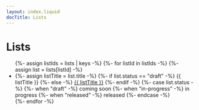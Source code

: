 ```yaml
---
layout: index.liquid
docTitle: Lists
---
```


# Lists

<ul class="list list--no-style">
{%- assign listIds = lists | keys -%}
{%- for listId in listIds -%}
{%- assign list = lists[listId] -%}
    <li class="list__item">
        {%- assign listTitle = list.title -%}
        {%- if list.status == "draft" -%}
        {{ listTitle }} 
        {%- else -%}
        <a href="{{ listId | slugify }}/">{{ listTitle }}</a> 
        {%- endif -%}
        {%- case list.status -%}
            {%- when "draft" -%}
                <span class="badge badge--draft">coming soon</span>
            {%- when "in-progress" -%}
                <span class="badge badge--in-progress">in progress</span>
            {%- when "released" -%}
                <span class="badge badge--released">released</span>
        {%- endcase -%}
    </li>
{%- endfor -%}
</ul>
